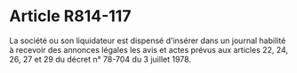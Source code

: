 # Article R814-117

La société ou son liquidateur est dispensé d'insérer dans un journal habilité à recevoir des annonces légales les avis et actes prévus aux articles 22, 24, 26, 27 et 29 du décret n° 78-704 du 3 juillet 1978.
